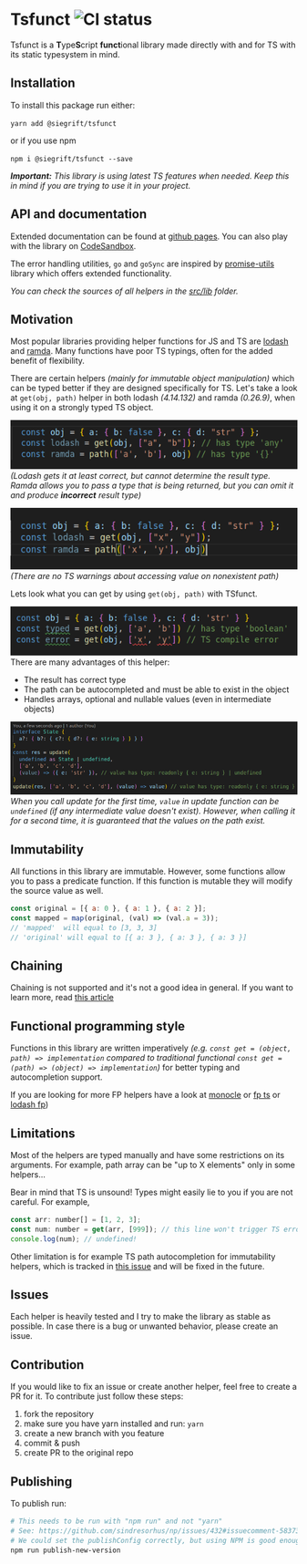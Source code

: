 # Tsfunct ![CI status](https://github.com/github/docs/actions/workflows/main.yml/badge.svg)

Tsfunct is a **T**ype**S**cript **funct**ional library made directly with and for TS with its static
typesystem in mind.

## Installation

To install this package run either:

`yarn add @siegrift/tsfunct`

or if you use npm

`npm i @siegrift/tsfunct --save`

_**Important:** This library is using latest TS features when needed. Keep this in mind if you are
trying to use it in your project._

## API and documentation

Extended documentation can be found at [github pages](https://siegrift.github.io/tsfunct/). You can
also play with the library on [CodeSandbox](https://codesandbox.io/s/tsfunct-zysfi).

The error handling utilities, `go` and `goSync` are inspired by
[promise-utils](https://github.com/api3dao/promise-utils) library which offers extended
functionality.

_You can check the sources of all helpers in the
[src/lib](https://github.com/Siegrift/tsfunct/tree/master/src/lib) folder._

## Motivation

Most popular libraries providing helper functions for JS and TS are
[lodash](https://github.com/lodash/lodash) and [ramda](https://github.com/ramda/ramda). Many
functions have poor TS typings, often for the added benefit of flexibility.

There are certain helpers _(mainly for immutable object manipulation)_ which can be typed better if
they are designed specifically for TS. Let's take a look at `get(obj, path)` helper in both lodash
_(4.14.132)_ and ramda _(0.26.9)_, when using it on a strongly typed TS object.

![Weak typed result](assets/weak_typed_get.png)<br/> _(Lodash gets it at least correct, but cannot
determine the result type. Ramda allows you to pass a type that is being returned, but you can omit
it and produce **incorrect** result type)_

![No compile error](assets/no_compile_error.png)<br/> _(There are no TS warnings about accessing
value on nonexistent path)_

Lets look what you can get by using `get(obj, path)` with TSfunct.

![Strongly typed get helper](assets/get_strong_typed.png)<br/> There are many advantages of this
helper:

- The result has correct type
- The path can be autocompleted and must be able to exist in the object
- Handles arrays, optional and nullable values (even in intermediate objects)

![Update helper](assets/good_update.png)<br/> _When you call update for the first time, `value` in
update function can be `undefined` (if any intermediate value doesn't exist). However, when calling
it for a second time, it is guaranteed that the values on the path exist._

## Immutability

All functions in this library are immutable. However, some functions allow you to pass a predicate
function. If this function is mutable they will modify the source value as well.

```javascript
const original = [{ a: 0 }, { a: 1 }, { a: 2 }];
const mapped = map(original, (val) => (val.a = 3));
// 'mapped'  will equal to [3, 3, 3]
// 'original' will equal to [{ a: 3 }, { a: 3 }, { a: 3 }]
```

## Chaining

Chaining is not supported and it's not a good idea in general. If you want to learn more, read
[this article](https://medium.com/making-internets/why-using-chain-is-a-mistake-9bc1f80d51ba)

## Functional programming style

Functions in this library are written imperatively _(e.g.
`const get = (object, path) => implementation` compared to traditional functional
`const get = (path) => (object) => implementation`)_ for better typing and autocompletion support.

If you are looking for more FP helpers have a look at
[monocle](https://github.com/gcanti/monocle-ts) or [fp ts](https://github.com/gcanti/fp-ts) or
[lodash fp](https://github.com/lodash/lodash/wiki/FP-Guide))

## Limitations

Most of the helpers are typed manually and have some restrictions on its arguments. For example,
path array can be "up to X elements" only in some helpers...

Bear in mind that TS is unsound! Types might easily lie to you if you are not careful. For example,

```javascript
const arr: number[] = [1, 2, 3];
const num: number = get(arr, [999]); // this line won't trigger TS error!
console.log(num); // undefined!
```

Other limitation is for example TS path autocompletion for immutability helpers, which is tracked in
[this issue](https://github.com/microsoft/TypeScript/issues/31630) and will be fixed in the future.

## Issues

Each helper is heavily tested and I try to make the library as stable as possible. In case there is
a bug or unwanted behavior, please create an issue.

## Contribution

If you would like to fix an issue or create another helper, feel free to create a PR for it. To
contribute just follow these steps:

1. fork the repository
2. make sure you have yarn installed and run: `yarn`
3. create a new branch with you feature
4. commit & push
5. create PR to the original repo

## Publishing

To publish run:

```sh
# This needs to be run with "npm run" and not "yarn"
# See: https://github.com/sindresorhus/np/issues/432#issuecomment-583732143
# We could set the publishConfig correctly, but using NPM is good enough
npm run publish-new-version
```
